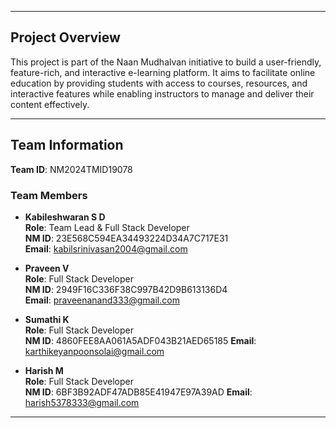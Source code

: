 
---

## **Project Overview**
This project is part of the Naan Mudhalvan initiative to build a user-friendly, feature-rich, and interactive e-learning platform. It aims to facilitate online education by providing students with access to courses, resources, and interactive features while enabling instructors to manage and deliver their content effectively.

---

## **Team Information**
**Team ID**: NM2024TMID19078

### **Team Members**
- **Kabileshwaran S D**  
  **Role**: Team Lead & Full Stack Developer  
  **NM ID**: 23E568C594EA34493224D34A7C717E31  
  **Email**: kabilsrinivasan2004@gmail.com  

- **Praveen V**  
  **Role**: Full Stack Developer  
  **NM ID**: 2949F16C336F38C997B42D9B613136D4  
  **Email**: praveenanand333@gmail.com

- **Sumathi K**  
  **Role**: Full Stack Developer  
  **NM ID**: 4860FEE8AA061A5ADF043B21AED65185
  **Email**: karthikeyanpoonsolai@gmail.com

- **Harish M**  
  **Role**: Full Stack Developer  
  **NM ID**: 6BF3B92ADF47ADB85E41947E97A39AD
  **Email**: harish5378333@gmail.com

---
